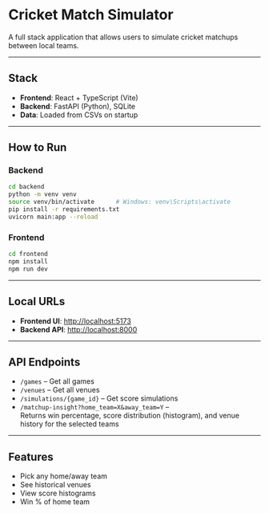 # Cricket Match Simulator

A full stack application that allows users to simulate cricket matchups between local teams.

---

## Stack
- **Frontend**: React + TypeScript (Vite)
- **Backend**: FastAPI (Python), SQLite
- **Data**: Loaded from CSVs on startup

---

## How to Run

### Backend
```bash
cd backend
python -m venv venv
source venv/bin/activate      # Windows: venv\Scripts\activate
pip install -r requirements.txt
uvicorn main:app --reload
```

### Frontend
```bash
cd frontend
npm install
npm run dev
```

---

## Local URLs

- **Frontend UI**: [http://localhost:5173](http://localhost:5173)
- **Backend API**: [http://localhost:8000](http://localhost:8000)

---

## API Endpoints
- `/games` – Get all games
- `/venues` – Get all venues
- `/simulations/{game_id}` – Get score simulations
- `/matchup-insight?home_team=X&away_team=Y` –  
  Returns win percentage, score distribution (histogram), and venue history for the selected teams

---

## Features
- Pick any home/away team
- See historical venues
- View score histograms
- Win % of home team
